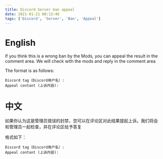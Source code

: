 ```yaml
---
title: Discord Server ban appeal
date: 2021-01-21 00:13:46
tags: ['Discord', 'Server', 'Ban', 'Appeal']
---
```


# English

If you think this is a wrong ban by the Mods, you can appeal the result in the comment area. We will check with the mods and reply in the comment area

The format is as follows:

```
Discord tag（Discord用户名）:
Appeal contant (上诉内容):
```

# 中文

如果你认为这是管理员错误的封禁，您可以在评论区对此结果提起上诉。我们将会和管理员一起检查，并在评论区给予答复

格式如下：

```
Discord tag（Discord用户名）:
Appeal contant (上诉内容):
```